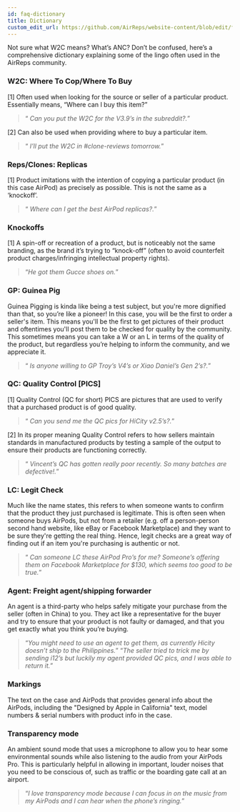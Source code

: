 ```yaml
---
id: faq-dictionary
title: Dictionary
custom_edit_url: https://github.com/AirReps/website-content/blob/edit/faq-dictionary.md
---
```


Not sure what W2C means? What’s ANC? Don’t be confused, 
here’s a comprehensive dictionary explaining some of the lingo often used in the 
AirReps community.

### W2C: Where To Cop/Where To Buy

[1] Often used when looking for the source or seller of a particular product. Essentially means, “Where can I buy this item?”

> “ *Can you put the W2C for the V3.9’s in the subreddit?.*”

[2] Can also be used when providing where to buy a particular item.

> “ *I’ll put the W2C in #clone-reviews tomorrow.*”

### Reps/Clones: Replicas

[1] Product imitations with the intention of copying a particular product (in this case AirPod) as precisely as possible. This is not the same as a ‘knockoff’.

> “ *Where can I get the best AirPod replicas?.*”

### Knockoffs

[1] A spin-off or recreation of a product, but is noticeably not the same branding, as the brand it’s trying to “knock-off” (often to avoid counterfeit product charges/infringing intellectual property rights).

> “*He got them Gucce shoes on.*”

### GP: Guinea Pig

Guinea Pigging is kinda like being a test subject, but you're more dignified than that, so you’re like a pioneer! In this case, you will be the first to order a seller's item. This means you'll be the first to get pictures of their product and oftentimes you'll post them to be checked for quality by the community. This sometimes means you can take a W or an L in terms of the quality of the product, but regardless you’re helping to inform the community, and we appreciate it.

> “ *Is anyone willing to GP Troy’s V4’s or Xiao Daniel’s Gen 2’s?.*”

### QC: Quality Control [PICS]

[1] Quality Control (QC for short) PICS are pictures that are used to verify that a purchased product is of good quality.

> “ *Can you send me the QC pics for HiCity v2.5’s?.*”

[2] In its proper meaning Quality Control refers to how sellers maintain standards in manufactured products by testing a sample of the output to ensure their products are functioning correctly.

> “ *Vincent’s QC has gotten really poor recently. So many batches are defective!.*”

### LC: Legit Check

Much like the name states, this refers to when someone wants to confirm that the product they just purchased is legitimate. This is often seen when someone buys AirPods, but not from a retailer (e.g. off a person-person second hand website, like eBay or Facebook Marketplace) and they want to be sure they're getting the real thing.  Hence, legit checks are a great way of finding out if an item you're purchasing is authentic or not.

> “ *Can someone LC these AirPod Pro’s for me? Someone’s offering them on Facebook Marketplace for $130, which seems too good to be true.*”

### Agent: Freight agent/shipping forwarder

An agent is a third-party who helps safely mitigate your purchase from the seller (often in China) to you. They act like a representative for the buyer and try to ensure that your product is not faulty or damaged, and that you get exactly what you think you’re buying.

> “*You might need to use an agent to get them, as currently Hicity doesn’t ship to the Philippines.*”
> “*The seller tried to trick me by sending i12’s but luckily my agent provided QC pics, and I was able to return it.*”

### Markings

The text on the case and AirPods that provides general info about the AirPods, including the "Designed by Apple in California" text, model numbers & serial numbers with product info in the case.

### Transparency mode

An ambient sound mode that uses a microphone to allow you to hear some environmental sounds while also listening to the audio from your AirPods Pro. This is particularly helpful in allowing in important, louder noises that you need to be conscious of, such as traffic or the boarding gate call at an airport.

> “*I love transparency mode because I can focus in on the music from my AirPods and I can hear when the phone’s ringing.*”